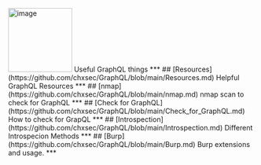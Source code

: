 <img width="130" alt="image" src="https://github.com/user-attachments/assets/509ddf8e-bf4b-4613-a35b-7a902ec34927">
Useful GraphQL things
***
## [Resources](https://github.com/chxsec/GraphQL/blob/main/Resources.md)
Helpful GraphQL Resources
***
## [nmap](https://github.com/chxsec/GraphQL/blob/main/nmap.md)
nmap scan to check for GraphQL
***
## [Check for GraphQL](https://github.com/chxsec/GraphQL/blob/main/Check_for_GraphQL.md)
How to check for GrapQL
***
## [Introspection](https://github.com/chxsec/GraphQL/blob/main/Introspection.md)
Different Introspecion Methods
***
## [Burp](https://github.com/chxsec/GraphQL/blob/main/Burp.md)
Burp extensions and usage.
***




